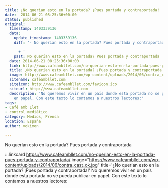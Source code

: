 ```yaml
---
title: ¿No querian esto en la portada? ¡Pues portada y contraportada!
date:  2014-06-21 08:25:36+00:00
status: published
original:
  timestamp: 1403339136
  data:
    update_timestamp: 1403339136
    diff: '- No querían esto en la portada? Pues portada y contraportada

      + '
    past: No querían esto en la portada? Pues portada y contraportada
  date: 2014-06-21 08:25:36+00:00
  link: http://www.cafeambllet.com/no-querian-esto-en-la-portada-pues-portada-y-contraportada/
  title: ¿No querian esto en la portada? ¡Pues portada y contraportada!
  image: http://www.cafeambllet.com/wp-content/uploads/2014/06/contra_cast_ok.jpg
  sitename: cafèambllet.com
  siteicon: http://www.cafeambllet.com/favicon.ico
  siteurl: http://www.cafeambllet.com
  description: 'No queremos vivir en un país donde esta portada no se pueda publicar
    en papel. Con este texto lo contamos a nuestros lectores:'
tags:
- Café amb Llet
- control mediático
category: Medios, Prensa
location: España
author: vokimon

---
```

No querían esto en la portada? Pues portada y contraportada

:::linkcard https://www.cafeambllet.com/no-querian-esto-en-la-portada-pues-portada-y-contraportada/ image="https://www.cafeambllet.com/wp-content/uploads/2014/06/contra_cast_ok.jpg" title='¿No querian esto en la portada? ¡Pues portada y contraportada!'
    No queremos vivir en un país donde esta portada no se pueda publicar en papel.
    Con este texto lo contamos a nuestros lectores:


